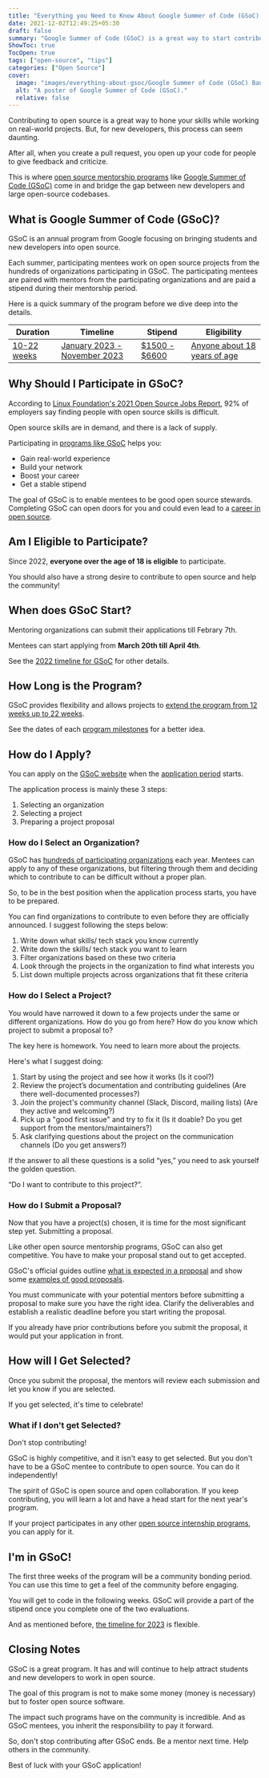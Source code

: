 ```yaml
---
title: "Everything you Need to Know About Google Summer of Code (GSoC): Important Dates, Eligibility, Application, Getting Selected and Other Tips"
date: 2021-12-02T12:49:25+05:30
draft: false
summary: "Google Summer of Code (GSoC) is a great way to start contributing to open source while getting paid to do so. This article dives deep into everything GSoC from the application procedure to tips from real experience on being successful"
ShowToc: true
TocOpen: true
tags: ["open-source", "tips"]
categories: ["Open Source"]
cover:
  image: "images/everything-about-gsoc/Google Summer of Code (GSoC) Banner.png"
  alt: "A poster of Google Summer of Code (GSoC)."
  relative: false
---
```


Contributing to open source is a great way to hone your skills while working on real-world projects. But, for new developers, this process can seem daunting.

After all, when you create a pull request, you open up your code for people to give feedback and criticize.

This is where [open source mentorship programs](../open-source-internship-programs) like [Google Summer of Code (GSoC)](https://summerofcode.withgoogle.com/) come in and bridge the gap between new developers and large open-source codebases.

## What is Google Summer of Code (GSoC)?

GSoC is an annual program from Google focusing on bringing students and new developers into open source.

Each summer, participating mentees work on open source projects from the hundreds of organizations participating in GSoC. The participating mentees are paired with mentors from the participating organizations and are paid a stipend during their mentorship period.

Here is a quick summary of the program before we dive deep into the details.

| Duration                                                                                               | Timeline                                                                                | Stipend                                                                                                    | Eligibility                                                               |
| ------------------------------------------------------------------------------------------------------ | --------------------------------------------------------------------------------------- | ---------------------------------------------------------------------------------------------------------- | ------------------------------------------------------------------------- |
| [10-22 weeks](https://opensource.googleblog.com/2022/11/get-ready-for-google-summer-of-code-2023.html) | [January 2023 - November 2023](https://developers.google.com/open-source/gsoc/timeline) | [$1500 - $6600](https://developers.google.com/open-source/gsoc/help/student-stipends#total_stipend_amount) | [Anyone about 18 years of age](https://summerofcode.withgoogle.com/rules) |

## Why Should I Participate in GSoC?

According to [Linux Foundation\'s 2021 Open Source Jobs Report](https://www.linuxfoundation.org/tools/the-2021-open-source-jobs-report/), 92% of employers say finding people with open source skills is difficult.

Open source skills are in demand, and there is a lack of supply.

Participating in [programs like GSoC](../open-source-internship-programs) helps you:

- Gain real-world experience
- Build your network
- Boost your career
- Get a stable stipend

The goal of GSoC is to enable mentees to be good open source stewards. Completing GSoC can open doors for you and could even lead to a [career in open source](../building-your-career-in-open-source).

## Am I Eligible to Participate?

Since 2022, **everyone over the age of 18 is eligible** to participate.

You should also have a strong desire to contribute to open source and help the community!

## When does GSoC Start?

Mentoring organizations can submit their applications till Febrary 7th.

Mentees can start applying from **March 20th till April 4th**.

See the [2022 timeline for GSoC](https://developers.google.com/open-source/gsoc/timeline) for other details.

## How Long is the Program?

GSoC provides flexibility and allows projects to [extend the program from 12 weeks up to 22 weeks](https://opensource.googleblog.com/2023/01/mentor-organization-applications-are-open-for-google-summer-of-code-2023.html).

See the dates of each [program milestones](https://developers.google.com/open-source/gsoc/timeline) for a better idea.

## How do I Apply?

You can apply on the [GSoC website](https://summerofcode.withgoogle.com/) when the [application period](#when-does-gsoc-start) starts.

The application process is mainly these 3 steps:

1. Selecting an organization
2. Selecting a project
3. Preparing a project proposal

### How do I Select an Organization?

GSoC has [hundreds of participating organizations](https://summerofcode.withgoogle.com/archive/2021/organizations/) each year. Mentees can apply to any of these organizations, but filtering through them and deciding which to contribute to can be difficult without a proper plan.

So, to be in the best position when the application process starts, you have to be prepared.

You can find organizations to contribute to even before they are officially announced. I suggest following the steps below:

1. Write down what skills/ tech stack you know currently
2. Write down the skills/ tech stack you want to learn
3. Filter organizations based on these two criteria
4. Look through the projects in the organization to find what interests you
5. List down multiple projects across organizations that fit these criteria

### How do I Select a Project?

You would have narrowed it down to a few projects under the same or different organizations. How do you go from here? How do you know which project to submit a proposal to?

The key here is homework. You need to learn more about the projects.

Here's what I suggest doing:

1. Start by using the project and see how it works (Is it cool?)
2. Review the project’s documentation and contributing guidelines (Are there well-documented processes?)
3. Join the project's community channel (Slack, Discord, mailing lists) (Are they active and welcoming?)
4. Pick up a "good first issue" and try to fix it (Is it doable? Do you get support from the mentors/maintainers?)
5. Ask clarifying questions about the project on the communication channels (Do you get answers?)

If the answer to all these questions is a solid “yes,” you need to ask yourself the golden question.

“Do I want to contribute to this project?”.

### How do I Submit a Proposal?

Now that you have a project(s) chosen, it is time for the most significant step yet. Submitting a proposal.

Like other open source mentorship programs, GSoC can also get competitive. You have to make your proposal stand out to get accepted.

GSoC's official guides outline [what is expected in a proposal](https://google.github.io/gsocguides/student/writing-a-proposal#elements-of-a-quality-proposal) and show some [examples of good proposals](https://google.github.io/gsocguides/student/proposal-example-1).

You must communicate with your potential mentors before submitting a proposal to make sure you have the right idea. Clarify the deliverables and establish a realistic deadline before you start writing the proposal.

If you already have prior contributions before you submit the proposal, it would put your application in front.

## How will I Get Selected?

Once you submit the proposal, the mentors will review each submission and let you know if you are selected.

If you get selected, it's time to celebrate!

### What if I don't get Selected?

Don't stop contributing!

GSoC is highly competitive, and it isn't easy to get selected. But you don't have to be a GSoC mentee to contribute to open source. You can do it independently!

The spirit of GSoC is open source and open collaboration. If you keep contributing, you will learn a lot and have a head start for the next year's program.

If your project participates in any other [open source internship programs](../open-source-internship-programs), you can apply for it.

## I'm in GSoC!

The first three weeks of the program will be a community bonding period. You can use this time to get a feel of the community before engaging.

You will get to code in the following weeks. GSoC will provide a part of the stipend once you complete one of the two evaluations.

And as mentioned before, [the timeline for 2023](#how-long-is-the-program) is flexible.

## Closing Notes

GSoC is a great program. It has and will continue to help attract students and new developers to work in open source.

The goal of this program is not to make some money (money is necessary) but to foster open source software.

The impact such programs have on the community is incredible. And as GSoC mentees, you inherit the responsibility to pay it forward.

So, don't stop contributing after GSoC ends. Be a mentor next time. Help others in the community.

Best of luck with your GSoC application!
